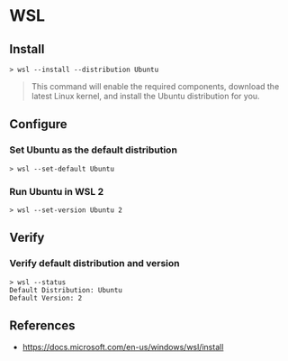 # WSL

## Install

```
> wsl --install --distribution Ubuntu
```

> This command will enable the required components, download the latest Linux kernel, and install the Ubuntu distribution for you.

## Configure

### Set Ubuntu as the default distribution

```
> wsl --set-default Ubuntu
```

### Run Ubuntu in WSL 2

```
> wsl --set-version Ubuntu 2
```

## Verify

### Verify default distribution and version

```
> wsl --status
Default Distribution: Ubuntu
Default Version: 2
```

## References

- https://docs.microsoft.com/en-us/windows/wsl/install
